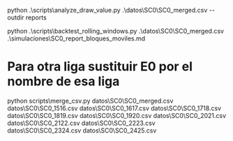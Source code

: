 python .\scripts\analyze_draw_value.py .\datos\SC0\SC0_merged.csv --outdir reports 


python .\scripts\backtest_rolling_windows.py .\datos\SC0\SC0_merged.csv .\simulaciones\SC0_report_bloques_moviles.md


# Para otra liga sustituir E0 por el nombre de esa liga
python scripts\merge_csv.py datos\SC0\SC0_merged.csv datos\SC0\SC0_1516.csv datos\SC0\SC0_1617.csv datos\SC0\SC0_1718.csv datos\SC0\SC0_1819.csv datos\SC0\SC0_1920.csv datos\SC0\SC0_2021.csv datos\SC0\SC0_2122.csv datos\SC0\SC0_2223.csv datos\SC0\SC0_2324.csv datos\SC0\SC0_2425.csv




